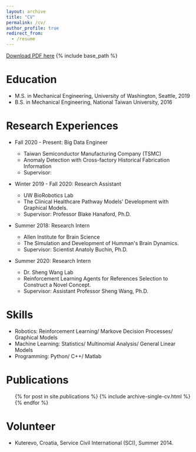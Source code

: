 ```yaml
---
layout: archive
title: "CV"
permalink: /cv/
author_profile: true
redirect_from:
  - /resume
---
```

[Download PDF here](http://academicpages.github.io/files/Resume_Ver0.pdf)
{% include base_path %}

Education
======
* M.S. in Mechanical Engineering, University of Washington, Seattle, 2019
* B.S. in Mechanical Engineering, National Taiwan University, 2016

Research Experiences
======

* Fall 2020 - Present: Big Data Engineer
  * Taiwan Semiconductor Manufacturing Company (TSMC)
  * Anomaly Detection with Cross-factory Historical Fabrication Information
  * Supervisor: 

* Winter 2019 - Fall 2020: Research Assistant
  * UW BioRobotics Lab
  * The Clinical Healthcare Pathway Models' Development with Graphical Models.
  * Supervisor: Professor Blake Hanaford, Ph.D.

* Summer 2018: Research Intern
  * Allen Institute for Brain Science
  * The Simulation and Development of Humman's Brain Dynamics.
  * Supervisor: Scientist Anatoly Buchin, Ph.D. 

* Summer 2020: Research Intern
  * Dr. Sheng Wang Lab
  * Reinforcement Learning Agents for References Selection to Construct a Novel Concept.
  * Supervisor: Assistant Professor Sheng Wang, Ph.D. 
  
Skills
======
* Robotics: Reinforcement Learning/ Markove Decision Processes/ Graphical Models
* Machine Learning: Statistics/ Multinomial Analysis/ General Linear Models
* Programming: Python/ C++/ Matlab

Publications
======
  <ul>{% for post in site.publications %}
    {% include archive-single-cv.html %}
  {% endfor %}</ul>
  
Volunteer
======
* Kuterevo, Croatia, Service Civil International (SCI), Summer 2014.
